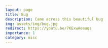 ```yaml
---
layout: page
title: Bug
description: Came across this beautiful bug
img: assets/img/bug.jpg
redirect: https://youtu.be/7KExwAeeuqs
importance: 1
category: misc
---
```


